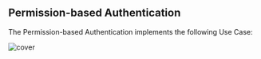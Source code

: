 ## Permission-based Authentication

The Permission-based Authentication implements the following Use Case:

![cover](https://user-images.githubusercontent.com/29623199/101259037-c480ea80-3726-11eb-897d-3eb7dabc61fa.PNG)